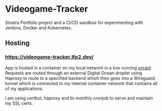 # Videogame-Tracker
Sinatra Portfolio project and a CI/CD sandbox for experimenting with Jenkins, Docker and Kubernetes.

## Hosting
### https://videogame-tracker.lfp2.dev/

App is hosted in a container on my local network in a box running [unraid](https://unraid.net/). Requests are routed through an external Digital Ocean droplet using Haproxy to route to a specified backend which then goes into a Wireguard tunnel which is connected to my internal container network that contains all of my applications.

I am using certbot, haproxy and bi-monthly cronjob to serve and maintain my SSL certs.
